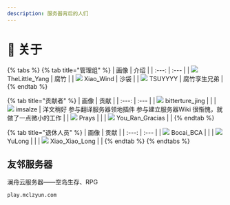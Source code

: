 ```yaml
---
description: 服务器背后的人们
---
```


# 🧻 关于

{% tabs %}
{% tab title="管理组" %}
| 画像 | 介绍 |
| :---: | :--- |
| ![](https://kehuduan2019.oss-cn-shanghai.aliyuncs.com/faces/TSUYYYY.png)  TheLittle\_Yang | 腐竹 |
| ![](https://kehuduan2019.oss-cn-shanghai.aliyuncs.com/faces/Xiao_Wind.png)  Xiao\_Wind | 沙袋 |
| ![](https://kehuduan2019.oss-cn-shanghai.aliyuncs.com/faces/TSUYYYY.png)  TSUYYYY | 腐竹孪生兄弟 |
{% endtab %}

{% tab title="贡献者" %}
| 画像 | 贡献 |
| :---: | :--- |
| ![](https://kehuduan2019.oss-cn-shanghai.aliyuncs.com/faces/bittertrue_jing.png)  bitterture\_jing |  |
| ![](https://kehuduan2019.oss-cn-shanghai.aliyuncs.com/faces/imsalze.png)  imsalze | 洋文稍好 参与翻译服务器领地插件 参与建立服务器Wiki 很惭愧，就做了一点微小的工作 |
| ![](https://kehuduan2019.oss-cn-shanghai.aliyuncs.com/faces/Prays.png)  Prays |  |
| ![](https://kehuduan2019.oss-cn-shanghai.aliyuncs.com/faces/You_Ran_Gracias.png) You\_Ran\_Gracias |  |
{% endtab %}

{% tab title="退休人员" %}
| 画像 | 贡献 |
| :---: | :--- |
| ![](https://kehuduan2019.oss-cn-shanghai.aliyuncs.com/faces/Bocai_BCA.png) Bocai\_BCA |  |
| ![](http://kehuduan2019.oss-cn-shanghai.aliyuncs.com/faces/YuLong.png) YuLong |  |
| ![](https://kehuduan2019.oss-cn-shanghai.aliyuncs.com/faces/Xiao_Xiao_Long.png) Xiao\_Xiao\_Long |  |
{% endtab %}
{% endtabs %}

## 友邻服务器

澜舟云服务器——空岛生存、RPG

```text
play.mclzyun.com
```

